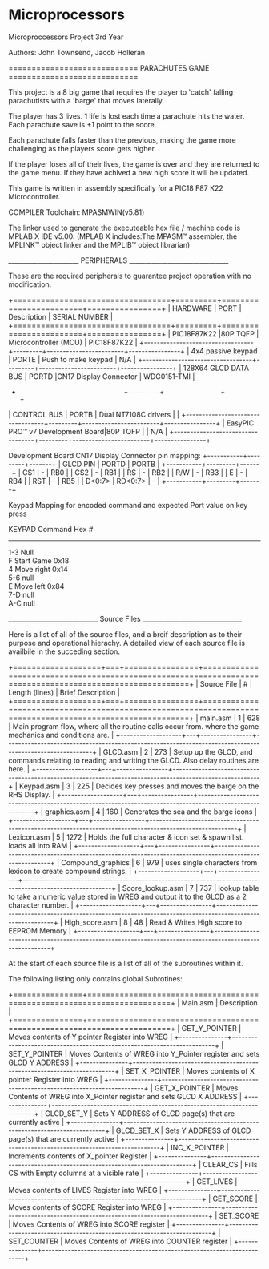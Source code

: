 ﻿# Microprocessors

Microproccessors Project
3rd Year

Authors: 
John Townsend, Jacob Holleran

============================ PARACHUTES GAME ============================

This project is a 8 big game that requires the player to 'catch' 
falling parachutists with a 'barge' that moves laterally. 

The player has 3 lives. 1 life is lost each time a parachute hits the water.
Each parachute save is +1 point to the score.

Each parachute falls faster than the previous, making the game more challenging 
as the players score gets higher.

If the player loses all of their lives, the game is over and 
they are returned to the game menu.
If they have achived a new high score it will be updated.



This game is written in assembly specifically for a PIC18 F87 K22 Microcontroller. 

COMPILER Toolchain: MPASMWIN(v5.81)

The linker used to generate the executeable hex file / machine code is MPLAB X IDE v5.00. 
(MPLAB X includes:The MPASM™ assembler, the MPLINK™ object linker and the MPLIB™ object librarian)



______________________ PERIPHERALS  _______________________________

These are the required peripherals to guarantee project operation with no modification. 

+==================================+=========+========================+================+
|              HARDWARE            |  PORT   |      Description       | SERIAL NUMBER  |
+==================================+=========+========================+================+
| PIC18F87K22                      |80P TQFP | Microcontroller (MCU)  | PIC18F87K22    |
+----------------------------------+---------+------------------------+----------------+
| 4x4 passive keypad               | PORTE   | Push to make keypad    |           N/A  |
+----------------------------------+---------+------------------------+----------------+
| 128X64 GLCD         DATA BUS     | PORTD   |CN17 Display Connector  |    WDG0151-TMI |
+                                  +---------+			      +		       +
|                     CONTROL BUS  | PORTB   | Dual NT7108C drivers   |                |
+----------------------------------+---------+------------------------+----------------+
| EasyPIC PRO™ v7 Development Board|80P TQFP |                        |           N/A  |
+----------------------------------+---------+------------------------+----------------+

Development Board CN17 Display Connector pin mapping:
+-----------+---------+-------+
| GLCD PIN  |  PORTD  | PORTB |
+-----------+---------+-------+
| CS1       | -       | RB0   |
| CS2       | -       | RB1   |
| RS        | -       | RB2   |
| R/W       | -       | RB3   |
| E         | -       | RB4   |
| RST       | -       | RB5   |
| D<0:7>    | RD<0:7> | -     |
+-----------+---------+-------+

Keypad Mapping for encoded command and expected Port value on key press

  KEYPAD    Command     Hex #  
 -------- ------------ ------- 
  1-3      Null                
  F        Start Game   0x18   
  4        Move right   0x14   
  5-6      null                
  E        Move left    0x84   
  7-D      null                
  A-C      null              


____________________________ Source Files  _______________________________

Here is a list of all of the source files, and a breif description 
as to their purpose and operational hierachy. A detailed view of 
each source file is availbile in the succeding section.

+===================+===+================+=========================================================================================================+
|    Source File    | # | Length (lines) |                                            Brief Description                                            |
+===================+===+================+=========================================================================================================+
| main.asm          | 1 |            628 | Main program flow, where all the routine calls occur from. where the game mechanics and conditions are. |
+-------------------+---+----------------+---------------------------------------------------------------------------------------------------------+
| GLCD.asm          | 2 |            273 | Setup up the GLCD, and commands relating to reading and writing the GLCD. Also delay routines are here. |
+-------------------+---+----------------+---------------------------------------------------------------------------------------------------------+
| Keypad.asm        | 3 |            225 | Decides key presses and moves the barge on the RHS Display.                                             |
+-------------------+---+----------------+---------------------------------------------------------------------------------------------------------+
| graphics.asm      | 4 |            160 | Generates the sea and the barge icons                                                                   |
+-------------------+---+----------------+---------------------------------------------------------------------------------------------------------+
| Lexicon.asm       | 5 |           1272 | Holds the full character & icon set & spawn list. loads all into RAM                                    |
+-------------------+---+----------------+---------------------------------------------------------------------------------------------------------+
| Compound_graphics | 6 |            979 | uses single characters from lexicon to create compound strings.                                         |
+-------------------+---+----------------+---------------------------------------------------------------------------------------------------------+
| Score_lookup.asm  | 7 |            737 | lookup table to take a numeric value stored in WREG and output it to the GLCD as a 2 character number.  |
+-------------------+---+----------------+---------------------------------------------------------------------------------------------------------+
| High_score.asm    | 8 |             48 | Read & Writes High score to EEPROM Memory                                                               |
+-------------------+---+----------------+---------------------------------------------------------------------------------------------------------+

At the start of each source file is a list of all of the subroutines within it.



The following listing only contains global Subrotines:
	
+===============+========================================================================+
| Main.asm      | Description                                                            |
+===============+========================================================================+
| GET_Y_POINTER | Moves contents of Y pointer Register into WREG                         |
+---------------+------------------------------------------------------------------------+
| SET_Y_POINTER | Moves Contents of WREG into Y_Pointer register and sets GLCD Y ADDRESS |
+---------------+------------------------------------------------------------------------+
| SET_X_POINTER | Moves contents of X pointer Register into WREG                         |
+---------------+------------------------------------------------------------------------+
| GET_X_POINTER | Moves Contents of WREG into X_Pointer register and sets GLCD X ADDRESS |
+---------------+------------------------------------------------------------------------+
| GLCD_SET_Y    | Sets Y ADDRESS of GLCD page(s) that are currently active               |
+---------------+------------------------------------------------------------------------+
| GLCD_SET_X    | Sets Y ADDRESS of GLCD page(s) that are currently active               |
+---------------+------------------------------------------------------------------------+
| INC_X_POINTER | Increments contents of X_pointer Register                              |
+---------------+------------------------------------------------------------------------+
| CLEAR_CS      | Fills CS with Empty columns at a visible rate                          |
+---------------+------------------------------------------------------------------------+
| GET_LIVES     | Moves contents of LIVES Register into WREG                             |
+---------------+------------------------------------------------------------------------+
| GET_SCORE     | Moves contents of SCORE Register into WREG                             |
+---------------+------------------------------------------------------------------------+
| SET_SCORE     | Moves Contents of WREG into SCORE register                             |
+---------------+------------------------------------------------------------------------+
| SET_COUNTER   | Moves Contents of WREG into COUNTER register                           |
+---------------+------------------------------------------------------------------------+


